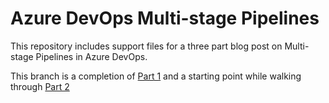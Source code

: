 # Azure DevOps Multi-stage Pipelines

This repository includes support files for a three part blog post on Multi-stage Pipelines in Azure DevOps.

This branch is a completion of [Part 1](https://www.mercuryworks.com/creating-a-multi-stage-pipeline-in-azure-devops/) and a starting point while walking through [Part 2](https://www.mercuryworks.com/multistage-pipeline-azure-devops-pt2/)
